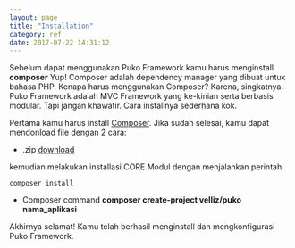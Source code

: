```yaml
---
layout: page
title: "Installation"
category: ref
date: 2017-07-22 14:31:12
---
```




Sebelum dapat menggunakan Puko Framework kamu harus menginstall **composer** Yup! Composer adalah dependency manager yang dibuat untuk bahasa PHP.
Kenapa harus menggunakan Composer? Karena, singkatnya. Puko Framework adalah MVC Framework yang ke-kinian serta berbasis modular.
Tapi jangan khawatir. Cara installnya sederhana kok. 

Pertama kamu harus install [Composer](https://getcomposer.org/download/).
Jika sudah selesai, kamu dapat mendonload file dengan 2 cara: 

* .zip [download](https://github.com/Velliz/puko/archive/master.zip) 

kemudian melakukan installasi CORE Modul dengan menjalankan perintah

```
composer install
```

* Composer command **composer create-project velliz/puko nama_aplikasi**



Akhirnya selamat!
Kamu telah berhasil menginstall dan mengkonfigurasi Puko Framework.